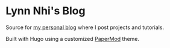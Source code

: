 # Lynn Nhi's Blog

Source for [my personal blog](https://www.nh1.rocks) where I post projects and tutorials.

Built with Hugo using a customized [PaperMod](https://github.com/adityatelange/hugo-PaperMod) theme.
